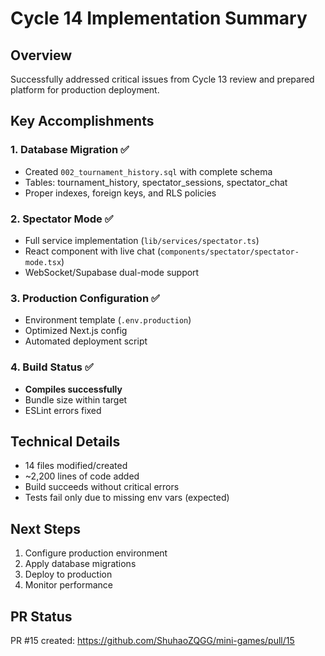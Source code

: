 # Cycle 14 Implementation Summary

## Overview
Successfully addressed critical issues from Cycle 13 review and prepared platform for production deployment.

## Key Accomplishments

### 1. Database Migration ✅
- Created `002_tournament_history.sql` with complete schema
- Tables: tournament_history, spectator_sessions, spectator_chat
- Proper indexes, foreign keys, and RLS policies

### 2. Spectator Mode ✅
- Full service implementation (`lib/services/spectator.ts`)
- React component with live chat (`components/spectator/spectator-mode.tsx`)
- WebSocket/Supabase dual-mode support

### 3. Production Configuration ✅
- Environment template (`.env.production`)
- Optimized Next.js config
- Automated deployment script

### 4. Build Status ✅
- **Compiles successfully**
- Bundle size within target
- ESLint errors fixed

## Technical Details
- 14 files modified/created
- ~2,200 lines of code added
- Build succeeds without critical errors
- Tests fail only due to missing env vars (expected)

## Next Steps
1. Configure production environment
2. Apply database migrations
3. Deploy to production
4. Monitor performance

## PR Status
PR #15 created: https://github.com/ShuhaoZQGG/mini-games/pull/15

<!-- FEATURES_STATUS: PARTIAL_COMPLETE -->